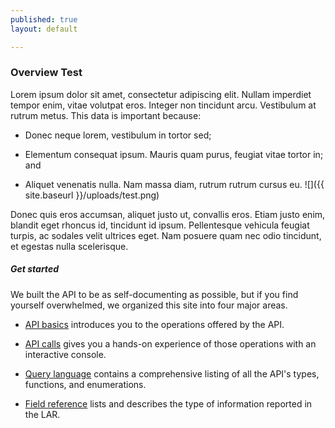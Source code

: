 ```yaml
---
published: true
layout: default

---
```

### Overview Test

Lorem ipsum dolor sit amet, consectetur adipiscing elit. Nullam imperdiet tempor enim, vitae volutpat eros. Integer non tincidunt arcu. Vestibulum at rutrum metus. This data is important because:

* Donec neque lorem, vestibulum in tortor sed;

* Elementum consequat ipsum. Mauris quam purus, feugiat vitae tortor in; and

* Aliquet venenatis nulla. Nam massa diam, rutrum rutrum cursus eu. ![]({{ site.baseurl }}/uploads/test.png)

Donec quis eros accumsan, aliquet justo ut, convallis eros. Etiam justo enim, blandit eget rhoncus id, tincidunt id ipsum. Pellentesque vehicula feugiat turpis, ac sodales velit ultrices eget. Nam posuere quam nec odio tincidunt, et egestas nulla scelerisque.

##### Get started

We built the API to be as self-documenting as possible, but if you find yourself overwhelmed, we organized this site into four major areas.

* [API basics](basics.html) introduces you to the operations offered by the API.

* [API calls](console/) gives you a hands-on experience of those operations with an interactive console.

* [Query language](queries.html) contains a comprehensive listing of all the API's types, functions, and enumerations.

* [Field reference](fields.html) lists and describes the type of information reported in the LAR.